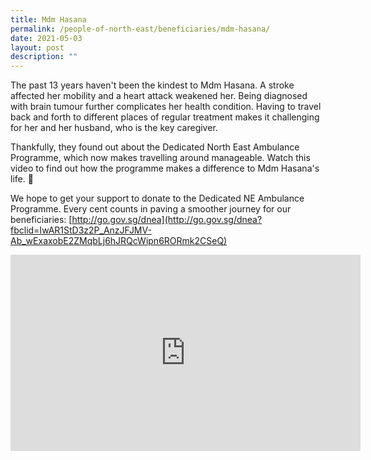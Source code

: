 ```yaml
---
title: Mdm Hasana
permalink: /people-of-north-east/beneficiaries/mdm-hasana/
date: 2021-05-03
layout: post
description: ""
---
```

The past 13 years haven't been the kindest to Mdm Hasana. A stroke affected her mobility and a heart attack weakened her. Being diagnosed with brain tumour further complicates her health condition. Having to travel back and forth to different places of regular treatment makes it challenging for her and her husband, who is the key caregiver.

Thankfully, they found out about the Dedicated North East Ambulance Programme, which now makes travelling around manageable. Watch this video to find out how the programme makes a difference to Mdm Hasana's life. 🌈

We hope to get your support to donate to the Dedicated NE Ambulance Programme. Every cent counts in paving a smoother journey for our beneficiaries: [http://go.gov.sg/dnea](http://go.gov.sg/dnea?fbclid=IwAR1StD3z2P_AnzJFJMV-Ab_wExaxobE2ZMqbLj6hJRQcWipn6RORmk2CSeQ)

<iframe src="https://www.facebook.com/plugins/video.php?height=314&href=https%3A%2F%2Fwww.facebook.com%2FNECDC%2Fvideos%2F253284772972777%2F&show_text=false&width=560&t=0" width="560" height="314" style="border:none;overflow:hidden" scrolling="no" frameborder="0" allowfullscreen="true" allow="autoplay; clipboard-write; encrypted-media; picture-in-picture; web-share" allowFullScreen="true"></iframe>